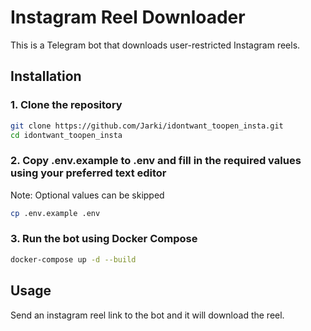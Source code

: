 # Instagram Reel Downloader

This is a Telegram bot that downloads user-restricted Instagram reels.

## Installation

### 1. Clone the repository

```bash
git clone https://github.com/Jarki/idontwant_toopen_insta.git
cd idontwant_toopen_insta
```

### 2. Copy .env.example to .env and fill in the required values using your preferred text editor

Note: Optional values can be skipped

```bash
cp .env.example .env
```

### 3. Run the bot using Docker Compose

```bash
docker-compose up -d --build
```

## Usage

Send an instagram reel link to the bot and it will download the reel.